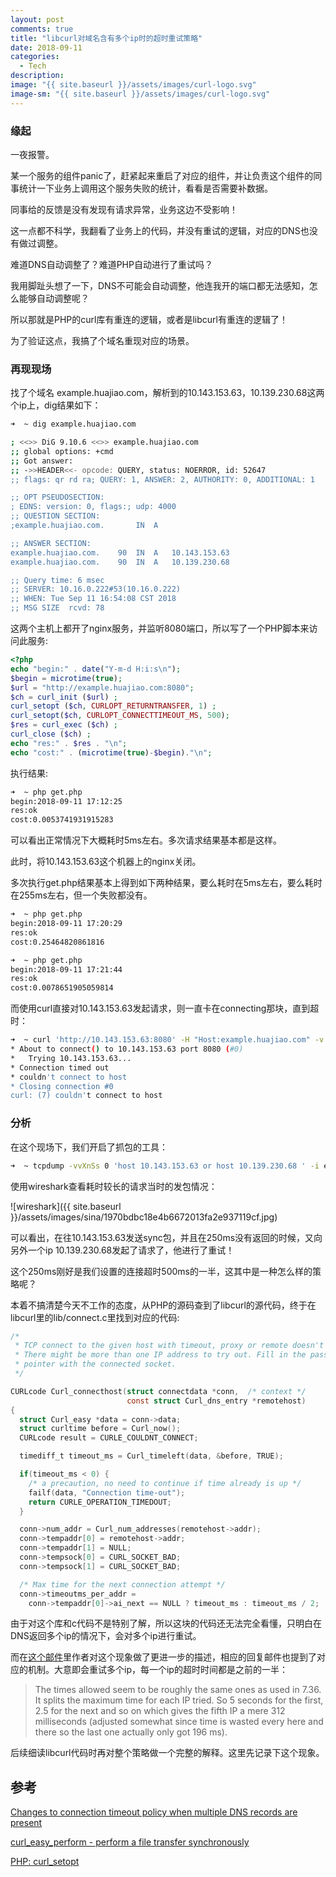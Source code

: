 ```yaml
---
layout: post
comments: true
title: "libcurl对域名含有多个ip时的超时重试策略"
date: 2018-09-11
categories:
  - Tech
description: 
image: "{{ site.baseurl }}/assets/images/curl-logo.svg"
image-sm: "{{ site.baseurl }}/assets/images/curl-logo.svg"
---
```


### 缘起

一夜报警。

某一个服务的组件panic了，赶紧起来重启了对应的组件，并让负责这个组件的同事统计一下业务上调用这个服务失败的统计，看看是否需要补数据。

同事给的反馈是没有发现有请求异常，业务这边不受影响！

这一点都不科学，我翻看了业务上的代码，并没有重试的逻辑，对应的DNS也没有做过调整。

难道DNS自动调整了？难道PHP自动进行了重试吗？

我用脚趾头想了一下，DNS不可能会自动调整，他连我开的端口都无法感知，怎么能够自动调整呢？

所以那就是PHP的curl库有重连的逻辑，或者是libcurl有重连的逻辑了！

为了验证这点，我搞了个域名重现对应的场景。


### 再现现场

找了个域名 example.huajiao.com，解析到的10.143.153.63，10.139.230.68这两个ip上，dig结果如下：

```bash
➜  ~ dig example.huajiao.com

; <<>> DiG 9.10.6 <<>> example.huajiao.com
;; global options: +cmd
;; Got answer:
;; ->>HEADER<<- opcode: QUERY, status: NOERROR, id: 52647
;; flags: qr rd ra; QUERY: 1, ANSWER: 2, AUTHORITY: 0, ADDITIONAL: 1

;; OPT PSEUDOSECTION:
; EDNS: version: 0, flags:; udp: 4000
;; QUESTION SECTION:
;example.huajiao.com.		IN	A

;; ANSWER SECTION:
example.huajiao.com.	90	IN	A	10.143.153.63
example.huajiao.com.	90	IN	A	10.139.230.68

;; Query time: 6 msec
;; SERVER: 10.16.0.222#53(10.16.0.222)
;; WHEN: Tue Sep 11 16:54:08 CST 2018
;; MSG SIZE  rcvd: 78
```

这两个主机上都开了nginx服务，并监听8080端口，所以写了一个PHP脚本来访问此服务:

```php
<?php
echo "begin:" . date("Y-m-d H:i:s\n");
$begin = microtime(true);
$url = "http://example.huajiao.com:8080";
$ch = curl_init ($url) ;
curl_setopt ($ch, CURLOPT_RETURNTRANSFER, 1) ;
curl_setopt($ch, CURLOPT_CONNECTTIMEOUT_MS, 500);
$res = curl_exec ($ch) ;
curl_close ($ch) ;
echo "res:" . $res . "\n";
echo "cost:" . (microtime(true)-$begin)."\n";
```

执行结果:

```bash
➜  ~ php get.php
begin:2018-09-11 17:12:25
res:ok
cost:0.0053741931915283
```

可以看出正常情况下大概耗时5ms左右。多次请求结果基本都是这样。

此时，将10.143.153.63这个机器上的nginx关闭。

多次执行get.php结果基本上得到如下两种结果，要么耗时在5ms左右，要么耗时在255ms左右，但一个失败都没有。

```bash
➜  ~ php get.php
begin:2018-09-11 17:20:29
res:ok
cost:0.25464820861816

➜  ~ php get.php
begin:2018-09-11 17:21:44
res:ok
cost:0.0078651905059814
```


而使用curl直接对10.143.153.63发起请求，则一直卡在connecting那块，直到超时：

```bash
➜  ~ curl 'http://10.143.153.63:8080' -H "Host:example.huajiao.com" -v
* About to connect() to 10.143.153.63 port 8080 (#0)
*   Trying 10.143.153.63...
* Connection timed out
* couldn't connect to host
* Closing connection #0
curl: (7) couldn't connect to host
```

### 分析

在这个现场下，我们开启了抓包的工具：

```bash
➜  ~ tcpdump -vvXnSs 0 'host 10.143.153.63 or host 10.139.230.68 ' -i eth0 -w example.cap
```

使用wireshark查看耗时较长的请求当时的发包情况：

![wireshark]({{ site.baseurl }}/assets/images/sina/1970bdbc18e4b6672013fa2e937119cf.jpg)

可以看出，在往10.143.153.63发送sync包，并且在250ms没有返回的时候，又向另外一个ip 10.139.230.68发起了请求了，他进行了重试！

这个250ms刚好是我们设置的连接超时500ms的一半，这其中是一种怎么样的策略呢？

本着不搞清楚今天不工作的态度，从PHP的源码查到了libcurl的源代码，终于在libcurl里的lib/connect.c里找到对应的代码:

```c
/*
 * TCP connect to the given host with timeout, proxy or remote doesn't matter.
 * There might be more than one IP address to try out. Fill in the passed
 * pointer with the connected socket.
 */

CURLcode Curl_connecthost(struct connectdata *conn,  /* context */
                          const struct Curl_dns_entry *remotehost)
{
  struct Curl_easy *data = conn->data;
  struct curltime before = Curl_now();
  CURLcode result = CURLE_COULDNT_CONNECT;

  timediff_t timeout_ms = Curl_timeleft(data, &before, TRUE);

  if(timeout_ms < 0) {
    /* a precaution, no need to continue if time already is up */
    failf(data, "Connection time-out");
    return CURLE_OPERATION_TIMEDOUT;
  }

  conn->num_addr = Curl_num_addresses(remotehost->addr);
  conn->tempaddr[0] = remotehost->addr;
  conn->tempaddr[1] = NULL;
  conn->tempsock[0] = CURL_SOCKET_BAD;
  conn->tempsock[1] = CURL_SOCKET_BAD;

  /* Max time for the next connection attempt */
  conn->timeoutms_per_addr =
    conn->tempaddr[0]->ai_next == NULL ? timeout_ms : timeout_ms / 2;
```

由于对这个库和c代码不是特别了解，所以这块的代码还无法完全看懂，只明白在DNS返回多个ip的情况下，会对多个ip进行重试。

而在[这个邮件](https://curl.haxx.se/mail/lib-2014-11/0160.html#start)里作者对这个现象做了更进一步的描述，相应的回复邮件也提到了对应的机制。大意即会重试多个ip，每一个ip的超时时间都是之前的一半：

> The times allowed seem to be roughly the same ones as used in 7.36. It splits
> the maximum time for each IP tried. So 5 seconds for the first, 2.5 for the
> next and so on which gives the fifth IP a mere 312 milliseconds (adjusted
> somewhat since time is wasted every here and there so the last one actually
> only got 196 ms).

后续细读libcurl代码时再对整个策略做一个完整的解释。这里先记录下这个现象。

## 参考

[Changes to connection timeout policy when multiple DNS records are present](https://curl.haxx.se/mail/lib-2014-11/0160.html#start)

[curl_easy_perform - perform a file transfer synchronously](https://curl.haxx.se/libcurl/c/curl_easy_perform.html)

[PHP: curl_setopt](http://us1.php.net/manual/zh/function.curl-setopt.php)
